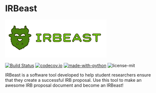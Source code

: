 # IRBeast

![IRBeast](static/beast.png "The IRBeast Logo")

[![Build Status](https://api.travis-ci.org/GatorEducator/IRBeast.svg?branch=master)](https://travis-ci.org/GatorEducator/IRBeast)
[![codecov.io](http://codecov.io/github/GatorEducator/IRBeast/coverage.svg?branch=master)](http://codecov.io/github/GatorEducator/IRBeast?branch=master)
[![made-with-python](https://img.shields.io/badge/Made%20with-Python-orange.svg)](https://www.python.org/)
![license-mit](https://img.shields.io/github/license/GatorEducator/IRBeast.svg)

IRBeast is a software tool developed to help student researchers ensure that they create a successful IRB proposal.
Use this tool to make an awesome IRB proposal document and become an IRBeast!
